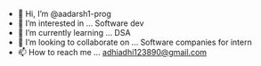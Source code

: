 - 👋 Hi, I’m @aadarsh1-prog
- 👀 I’m interested in ... Software dev
- 🌱 I’m currently learning ... DSA 
- 💞️ I’m looking to collaborate on ... Software companies for intern
- 📫 How to reach me ... adhiadhi123890@gmail.com

<!---
aadarsh1-prog/aadarsh1-prog is a ✨ special ✨ repository because its `README.md` (this file) appears on your GitHub profile.
You can click the Preview link to take a look at your changes.
--->
